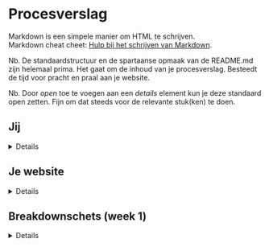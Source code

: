 # Procesverslag
Markdown is een simpele manier om HTML te schrijven.  
Markdown cheat cheet: [Hulp bij het schrijven van Markdown](https://github.com/adam-p/markdown-here/wiki/Markdown-Cheatsheet).

Nb. De standaardstructuur en de spartaanse opmaak van de README.md zijn helemaal prima. Het gaat om de inhoud van je procesverslag. Besteedt de tijd voor pracht en praal aan je website.

Nb. Door *open* toe te voegen aan een *details* element kun je deze standaard open zetten. Fijn om dat steeds voor de relevante stuk(ken) te doen.





## Jij

<details>
<!-- <summary>uitwerken voor kick-off werkgroep</summary> -->

### Auteur:
Jay Raghoebir

#### Je startniveau:
Rood

#### Je focus:
Surface
 
</details>





## Je website

<details>
<!-- <summary>uitwerken voor kick-off werkgroep</summary> -->

### Je opdracht:
https://www.krispykreme.co.uk/

#### Screenshot(s) van de eerste pagina (small screen): 
 
Landings pagina Krispy Kreme website
 
<img src="images/landings-pagina.png" width="375px" alt="Landings pagina van de Krispy Kreme website.">

#### Screenshot(s) van de tweede pagina (small screen):
 
Fundraising pagina Krispy Kreme website
 
<img src="images/fundraising-pagina.png" width="375px" alt="Fundraising pagina van de Krispy Kreme website.">
 
</details>



## Breakdownschets (week 1)

<details>
<!-- <summary>uitwerken na afloop 2e werkgroep</summary> -->

### De hele pagina: 
<img src="images/Breakdownschets-FED-Raghoebir-Jay.jpg" width="375px" alt="Breakdown van de hele pagina">

### Dynamisch deel (menu): 
<img src="images/Breakdownschets-FED-Raghoebir-Jay-menu.jpg" width="375px" alt="Breakdown van de menu">

<!-- ### wellicht nog een dynamisch deel (bijv filter): 
<img src="images/dummy-plaatje.jpg" width="375px" alt="breakdown van nog een dynamisch deel">

</details> -->





## Voortgang 1 (week 2)

<details>
<!-- <summary>uitwerken voor 1e voortgang</summary> -->

### Stand van zaken
hier dit ging goed & dit was lastig (neem ook screenshots op van delen van je website en code)
Content verzamelen ging heel makkelijk! (dankzij Robert natuurlijk ;)) Ik heb alle content verzameld en de breakdown schets helpt me heel erg met het plaatsen van mijn content in het HTML bestand. Ik heb ook al een deel gestyled (ik ben erg perfectionistisch). Ik heb de echte website ernaast staan en vergelijk het vaak om te kijken of ik het goed doe. Tot nu toe is alles nog wel gelukt, alleen het centreren van tekst in de button/ link was wel lastig. Ik heb Bo om hulp gevraagd erbij en het is nu wel gelukt.
 
<img src="images/button-screenshot2.png" width="375px" alt="Screenshot van de button">
 
<img src="images/code-voor-button.png" width="375px" alt="Screenshot code button">


### Agenda voor meeting
samen met je groepje opstellen

| student 1      | student 2          | student 3    | student 4        |
| ---            | ---                | ---          | ---              |
| dit bespreken  | en dit             | en ik dit    | en dan ik dat    |
| en dat ook nog | dit als er tijd is | nog een punt | dit wil ik zeker |
| ...            | ...                | ...          | ...              |


### Verslag van meeting
Als feedback heb ik gekregen om mijn background images als cover in de css te zetten, anders gaat het niet zo goed mee met de site als je het groter maakt (responsive). Verder kan ik de doos op de voorpagina van de donuts ook in de section zetten en niet er buiten. Display flex en de direction op column bij een ul zodat het mooi naast elkaar staat. Bij mijn tweede section had ik een margin van -7 aan de bovenkant, dat was niet nodig. Als laatste tip van de meeting heb ik meegekregen dat al mijn background images cover of contain moeten zijn aangezien ik bij 2 afbeeldingen het ook niet had gedaan. Ik was goed opweg wat erg fijn was om te horen.

</details>





## Voortgang 2 (week 3)

<details>
<!-- <summary>uitwerken voor 2e voortgang</summary> -->

### Stand van zaken
De code schrijven zelf gaat heel goed. Het stylen gaat ook goed, maar ik merk zelf dat dat wat meer aandacht nodig heeft dan het schrijven van de code. Soms is er al styling op toegepast, en kreeg ik het eerst niet meer 'normaal'. Uiteindelijk toch gelukt door een beetje de opties te bekijken in Studio Visual Code. Het is nu een kwestie van verder werken en de oefeningen maken zodat het allemaal straks een stuk makkelijker wordt.

<img src="images/js-code-vg2.png" width="375px" alt="JS code voortgang 2">

<img src="images/css-code-vg2.png" width="375px" alt="CSS code voortgang 2">

<img src="images/html-code-vg2.png" width="375px" alt="HTML code voortgang 2">


### Agenda voor meeting
samen met je groepje opstellen

| student 1      | student 2          | student 3    | student 4        |
| ---            | ---                | ---          | ---              |
| dit bespreken  | en dit             | en ik dit    | en dan ik dat    |
| en dat ook nog | dit als er tijd is | nog een punt | dit wil ik zeker |
| ...            | ...                | ...          | ...              |


### Verslag van meeting
Ik was er niet bij de meeting, want ik was ziek. Ik heb geen feedback dus gekregen op mijn werk. De volgende week heb ik alles weer opgepakt en was ik er wel bij (lees volgende voortgang).

</details>





## Toegankelijkheidstest (week 4)

<details>
<summary>uitwerken na test in 8e voortgang</summary>

### Bevindingen
Lijst met je bevindingen die in de test naar voren kwamen:

#### Slechte motoriek
Mijn website werkte goed na toebehoren. Je zag waar je daarheen tabte en je hoorde dat ook door middel van een screenreader.

Oplossing: Een screenreader gebruiken die navigeert door je website heen. States toepassen zoals hover, focus en active.


#### Visuele beperkingen
We kregen brillen om vervolgens door de brillen heen te kijken naar je website toe. Ik had 3 brillen uitgeprobeerd.

Bril 1 (wazig) ;
Ik kon hier prima doorheen kijken, het was niet heel erg wazig namelijk. Ik kon mijn website goed navigeren.

<img src="images/wazige-bril.png" width="375px" alt="Wazige bril">

Oplossing: Een screenreader gebruiken die navigeert door je website heen. States toepassen zoals hover, focus en active.
 
 
Bril 2 (vlekjes) ;
Ik kon alles hier doorheen zien. Het was niet moeilijk om door mijn website heen te navigeren. Ik zag wel iets minder met de bril dan zonder de bril.

<img src="images/vlek-bril.png" width="375px" alt="Vlek bril">
 
Oplossing: Een screenreader gebruiken die navigeert door je website heen. States toepassen zoals hover, focus en active. 
 
 
Bril 3 (zwarte rondjes) ;
Dit was de bril waar ik het minst in zag. Ik kon wel door mijn website navigeren, maar wel moeilijker. Ik zag ongeveer 80% van het scherm niet meer, dus ik moest de screenreader gebruiken.
 
<img src="images/zwarte-rondjes-bril.png" width="375px" alt="Zwarte rondjes bril">
 
Oplossing: Een screenreader gebruiken die navigeert door je website heen.



#### Concentratieproblemen
Dit was een hele lastige! De opdracht was om met de ene hand een ballon hoog te houden en de andere hand mijn website navigeren. Het was niet makkelijk. Ik was te veel gefocust op de ballon dat die niet zou vallen. Daardoor kon ik niet goed tot bijna niet navigeren door mijn website heen.

Oplossing: Door een screenreader te gebruiken die te besturen is met je stem.


#### Spasme/ parkinson 
1 woord… PIJN! Het deed pijn. Maar het was wel interessant om te ervaren. Navigeren was super lastig. Ik was meer gefocust op mijn arm bewegingen wat super gek voelde dan het navigeren, dus het had ook een beetje te maken met concentratie problemen.

Oplossing: Door een screenreader te gebruiken die te besturen is met je stem.

</details>





## Voortgang 3 (week 4)

<details>
<!-- <summary>uitwerken voor 3e voortgang</summary> -->

### Stand van zaken
Het coderen ging steeds beter. Door mijn bronnen heb ik bepaalde dingen uit kunnen werken en het werkt nu wel. Zoals mijn hamburger menu kreeg ik niet aan de praat. Uiteindelijk door middel van css en een beetje javascript is het gelukt om de menu in en uit te klappen. Ik ben nog niet heel erg ver met code schrijven. Ik moet nog de footer maken en een deel van de content schrijven en stylen. Ik heb wel goed mijn breakdownschets gemaakt, dus gelukkig weet ik hoe het moet.

<img src="images/zwarte-rondjes-bril.png" width="375px" alt="Zwarte rondjes bril">
 
<img src="images/zwarte-rondjes-bril.png" width="375px" alt="Zwarte rondjes bril">
 
<img src="images/zwarte-rondjes-bril.png" width="375px" alt="Zwarte rondjes bril">
 
<img src="images/zwarte-rondjes-bril.png" width="375px" alt="Zwarte rondjes bril">

### Agenda voor meeting
samen met je groepje opstellen

| student 1      | student 2          | student 3    | student 4        |
| ---            | ---                | ---          | ---              |
| dit bespreken  | en dit             | en ik dit    | en dan ik dat    |
| en dat ook nog | dit als er tijd is | nog een punt | dit wil ik zeker |
| ...            | ...                | ...          | ...              |


### Verslag van meeting
Door de meeting heb ik nog mijn laatste feedback kunnen krijgen. Zie hieronder mijn punten.

- Linkje om hamburger menu icon en kruis icon bij het tabben. (ik had er gewoon een img van gemaakt geen link).
- De height van de header staat er twee keer in. Het mag er maar een keer in staan.
- Alles van % en px naar em veranderen.
- Tweede pagina erbij maken en linken.
- States toevoegen bij de buttons etc.

</details>





## Eindgesprek (week 5)

<details>
<summary>uitwerken voor eindgesprek</summary>

### Stand van zaken
hier dit ging goed & dit was lastig (neem ook screenshots op van delen van je website en code)

### Screenshot(s)

hier screenshot(s) van je eindresultaat

</details>





## Bronnenlijst

<details open>
<!-- <summary>continu bijhouden terwijl je werkt</summary> -->

Nb. Wees specifiek ('css-tricks' als bron is bijv. niet specifiek genoeg).

1. https://www.w3schools.com/howto/howto_css_image_center.asp 
2. https://stackoverflow.com/questions/2703601/how-to-line-break-from-css-without-using-br
3. https://extract.pics/
4. https://www.youtube.com/watch?v=OFKBep95lb4
5. https://www.w3schools.com/html/html_youtube.asp
6. Studentassistent: Bo
7. Humty oefening (voor de hamburger menu)


</details>

